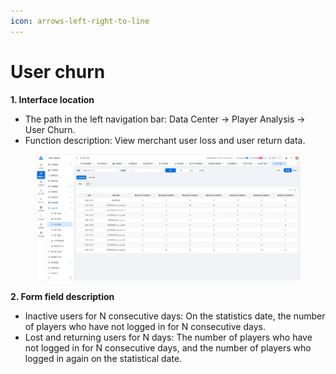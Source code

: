 ```yaml
---
icon: arrows-left-right-to-line
---
```


# User churn

**1. Interface location**

* The path in the left navigation bar: Data Center → Player Analysis → User Churn.
* Function description: View merchant user loss and user return data.

<figure><img src="../../.gitbook/assets/image (32).png" alt=""><figcaption></figcaption></figure>

**2. Form field description**

* Inactive users for N consecutive days: On the statistics date, the number of players who have not logged in for N consecutive days.
* Lost and returning users for N days: The number of players who have not logged in for N consecutive days, and the number of players who logged in again on the statistical date.
